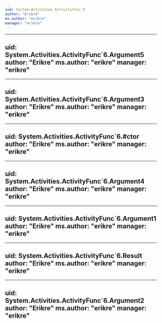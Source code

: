 ```yaml
---
uid: System.Activities.ActivityFunc`6
author: "Erikre"
ms.author: "erikre"
manager: "erikre"
---
```


---
uid: System.Activities.ActivityFunc`6.Argument5
author: "Erikre"
ms.author: "erikre"
manager: "erikre"
---

---
uid: System.Activities.ActivityFunc`6.Argument3
author: "Erikre"
ms.author: "erikre"
manager: "erikre"
---

---
uid: System.Activities.ActivityFunc`6.#ctor
author: "Erikre"
ms.author: "erikre"
manager: "erikre"
---

---
uid: System.Activities.ActivityFunc`6.Argument4
author: "Erikre"
ms.author: "erikre"
manager: "erikre"
---

---
uid: System.Activities.ActivityFunc`6.Argument1
author: "Erikre"
ms.author: "erikre"
manager: "erikre"
---

---
uid: System.Activities.ActivityFunc`6.Result
author: "Erikre"
ms.author: "erikre"
manager: "erikre"
---

---
uid: System.Activities.ActivityFunc`6.Argument2
author: "Erikre"
ms.author: "erikre"
manager: "erikre"
---
